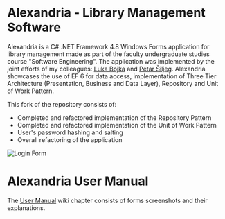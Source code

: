 # Alexandria - Library Management Software

Alexandria is a C# .NET Framework 4.8 Windows Forms application for library management made as part of the faculty undergraduate studies course "Software Engineering". The application was implemented by the joint efforts of my colleagues: [Luka Bojka](https://github.com/lbojka) and [Petar Šiljeg](https://github.com/piljeg). Alexandria showcases the use of EF 6 for data access, implementation of Three Tier Architecture (Presentation, Business and Data Layer), Repository and Unit of Work Pattern.

This fork of the repository consists of:

- Completed and refactored implementation of the Repository Pattern
- Completed and refactored implementation of the Unit of Work Pattern
- User's password hashing and salting
- Overall refactoring of the application

![Login Form](https://github.com/tskobic/Alexandria/blob/main/Documentation/FormLogin.png)

# Alexandria User Manual

The [User Manual](https://github.com/tskobic/Alexandria/wiki/User-Manual) wiki chapter consists of forms screenshots and their explanations.

